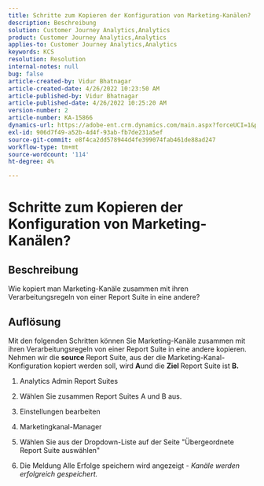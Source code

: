 ```yaml
---
title: Schritte zum Kopieren der Konfiguration von Marketing-Kanälen?
description: Beschreibung
solution: Customer Journey Analytics,Analytics
product: Customer Journey Analytics,Analytics
applies-to: Customer Journey Analytics,Analytics
keywords: KCS
resolution: Resolution
internal-notes: null
bug: false
article-created-by: Vidur Bhatnagar
article-created-date: 4/26/2022 10:23:50 AM
article-published-by: Vidur Bhatnagar
article-published-date: 4/26/2022 10:25:20 AM
version-number: 2
article-number: KA-15866
dynamics-url: https://adobe-ent.crm.dynamics.com/main.aspx?forceUCI=1&pagetype=entityrecord&etn=knowledgearticle&id=00f23cf1-4ac5-ec11-a7b6-0022480a1004
exl-id: 906d7f49-a52b-4d4f-93ab-fb7de231a5ef
source-git-commit: e8f4ca2dd578944d4fe399074fab461de88ad247
workflow-type: tm+mt
source-wordcount: '114'
ht-degree: 4%

---
```


# Schritte zum Kopieren der Konfiguration von Marketing-Kanälen?

## Beschreibung


Wie kopiert man Marketing-Kanäle zusammen mit ihren Verarbeitungsregeln von einer Report Suite in eine andere?


## Auflösung


Mit den folgenden Schritten können Sie Marketing-Kanäle zusammen mit ihren Verarbeitungsregeln von einer Report Suite in eine andere kopieren. Nehmen wir die <b>source </b>Report Suite, aus der die Marketing-Kanal-Konfiguration kopiert werden soll, wird <b>A</b>und die <b>Ziel </b>Report Suite ist <b>B.</b>

1. Analytics Admin Report Suites

2. Wählen Sie zusammen Report Suites A und B aus.

3. Einstellungen bearbeiten

4. Marketingkanal-Manager

5. Wählen Sie aus der Dropdown-Liste auf der Seite &quot;Übergeordnete Report Suite auswählen&quot;

6. Die Meldung Alle Erfolge speichern wird angezeigt - *Kanäle werden erfolgreich gespeichert.*
